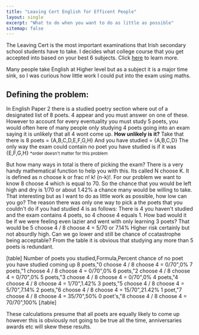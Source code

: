 ```yaml
---
title: "Leaving Cert English for Efficent People"
layout: single
excerpt: "What to do when you want to do as little as possible"
sitemap: false
---
```


The Leaving Cert is the most important examinations that Irish secondary school students have to take. I decides what college course that you get accepted into based on your best 6 subjects. Click <a href="https://www.cao.ie/index.php?page=scoring&s=lcepointsgrid" target="_blank">here</a> to learn more.

Many people take English at Higher level but as a subject it is a major time sink, so I was curious how little work I could put into the exam using maths.
<strong><h2>Defining the problem:</h2></strong>

In English Paper 2 there is a studied poetry section where out of a designated list of 8 poets. 4 appear and you must answer on one of these. However to account for every eventuality you must study 5 poets, you would often here of many people only studying 4 poets going into an exam saying it is unlikely that all 4 wont come up. 
<strong>How unlikely is it?</strong>
Take that there is 8 poets = {A,B,C,D,E,F,G,H}
And you have studied = {A,B,C,D}
The only way the exam could contain no poet you have studied is if it was  {E,F,G,H} <small>*order doesn't matter for this problem</small>

But how many ways in total is there of picking the exam? There is a very handy mathematical function to help you with this. Its called N choose K. It is defined as n choose k or frac n! k! (n-k)!.
For our problem we want to know 8 choose 4 which is equal to 70. So the chance that you would be left high and dry is 1/70 or about 1.42% a chance many would be willing to take.
That interesting but as I want to do as little work as possible, how low can you go?
The reason there was only one way to pick a the poets that you couldn't do if you had studied 4 is as follows: There is 4 you haven't studied and the exam contains 4 poets, so 4 choose 4 equals 1.
How bad would it be if we were feeling even lazier and went with only learning 3 poets?
That would be 5 choose 4 / 8 choose 4 = 5/70 or 7.14% Higher risk certainly but not absurdly high. 
Can we go lower and still be chance of ccatastrophe being acceptable?
From the table it is obvious that studying any more than 5 poets is redundant.

[table]
Number of poets you studied,Formula,Percent chance of no poet you have studied coming up
8 poets,"0 choose 4 / 8 choose 4 = 0/70",0%
7 poets,"1 choose 4 / 8 choose 4 = 0/70",0%
6 poets,"2 choose 4 / 8 choose 4 = 0/70",0%
5 poets,"3 choose 4 / 8 choose 4 = 0/70",0%
4 poets,"4 choose 4 / 8 choose 4 = 1/70",1.42%
3 poets,"5 choose 4 / 8 choose 4 = 5/70",7.14%
2 poets,"6 choose 4 / 8 choose 4 = 15/70",21.42%
1 poet,"7 choose 4 / 8 choose 4 = 35/70",50%
0 poet's,"8 choose 4 / 8 choose 4 = 70/70",100%
[/table]

These calculations presume that all poets are equally likely to come up however this is obviously not going to be true all the time, anniversaries awards etc will skew these results.
